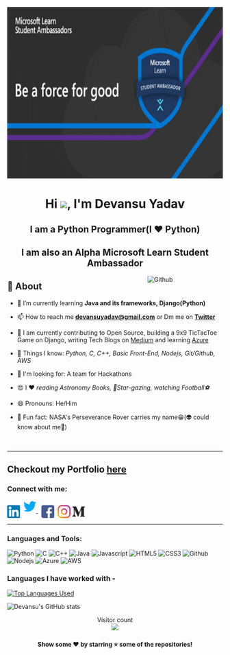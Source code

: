 <img src="img/MSFTStudentambassadors.gif" width="900" height="400"/>

<h1 align="center">Hi <img src="https://github.com/TheDudeThatCode/TheDudeThatCode/blob/master/Assets/Hi.gif" width="29px">, I'm Devansu Yadav</h1>
<h2 align="center">I am a Python Programmer(I ❤️ Python)</h2>
<h2 align="center">I am also an <b>Alpha Microsoft Learn Student Ambassador</b></h2>
<img width="35%" align="right" alt="Github" src="https://user-images.githubusercontent.com/48678280/88862734-4903af80-d201-11ea-968b-9c939d88a37c.gif"/>


## 🧐 About

- 🌱 I’m currently learning **Java and its frameworks, Django(Python)**

- 📫 How to reach me **devansuyadav@gmail.com** or Dm me on **<a href="https://twitter.com/DevanshYtweets">Twitter</a>**


- 🔭 I am currently contributing to Open Source, building a 9x9 TicTacToe Game on Django, writing Tech Blogs on <a href = "https://medium.com/@devansuyadav">Medium</a> and learning <a href="https://azure.microsoft.com/en-in/">Azure</a>  
- 👀 Things I know: <i> Python, C, C++, Basic Front-End, Nodejs, Git/Github, AWS </i> 
- 👐 I'm looking for: A team for Hackathons 
- 😍 I ❤️ <i>reading Astronomy Books, 💫Star-gazing, watching Football⚽</i>
- 😄 Pronouns: He/Him 
- 🌙 Fun fact: NASA's Perseverance Rover carries my name😁(👽 could know about me🤣)   
<br><br>

<hr \>

## Checkout my Portfolio <a href="https://devansu-yadav.github.io/">here</a>
<h3 align="left">Connect with me:</h3>
<p align="left">
<a href="https://www.linkedin.com/in/devansu-yadav/" target="blank"><img align="center" src="img/linkedin.png" alt="devansu-yadav" height="30" width="30" /></a>&nbsp
  <a href="https://twitter.com/DevanshYtweets">
    <img src="img/twitter.png" alt="Twitter" width="30" height="30"/>
  </a>&nbsp
<a href="https://www.facebook.com/devansu.yadav.5" target="blank"><img align="center" src="img/facebook.png" alt="devansu.yadav.5" height="30" width="30" /></a>&nbsp
<a href="https://www.instagram.com/_devansh_609/" target="blank"><img align="center" src="img/instagram.png" alt="_devansh_609" height="30" width="30" /></a>
<a href="https://medium.com/@devansuyadav" target="blank"><img align="center" src="img/medium.png" alt="devansuyadav" height="30" width="30" /></a>&nbsp

</p>


<hr \>
<h3 align="left">Languages and Tools:</h3>
<img src="https://img.shields.io/badge/Python-14354C?style=for-the-badge&logo=python&logoColor=white" alt="Python" height="30"/> <img src="https://img.shields.io/badge/C-00599C?style=for-the-badge&logo=c&logoColor=white" alt="C" height="30"/> <img src="https://img.shields.io/badge/C%2B%2B-00599C?style=for-the-badge&logo=c%2B%2B&logoColor=white" alt="C++" height="30"/> <img src="https://img.shields.io/badge/Java-ED8B00?style=for-the-badge&logo=java&logoColor=white" alt="Java" height="30"/> <img src="https://img.shields.io/badge/JavaScript-323330?style=for-the-badge&logo=javascript&logoColor=F7DF1E" alt="Javascript" height="30"/> <img src="https://img.shields.io/badge/HTML5-E34F26?style=for-the-badge&logo=html5&logoColor=white" alt="HTML5" height="30"/> <img src="https://img.shields.io/badge/CSS3-1572B6?style=for-the-badge&logo=css3&logoColor=white" alt="CSS3" height="30"/> <img src="https://img.shields.io/badge/GitHub-100000?style=for-the-badge&logo=github&logoColor=white" alt="Github" height="30"/> <img src="https://img.shields.io/badge/Node.js-43853D?style=for-the-badge&logo=node.js&logoColor=white" alt="Nodejs" height="30"/> <img src="https://img.shields.io/badge/Microsoft_Azure-0089D6?style=for-the-badge&logo=microsoft-azure&logoColor=white" alt="Azure" height="30"/> <img src="https://img.shields.io/badge/Amazon_AWS-232F3E?style=for-the-badge&logo=amazon-aws&logoColor=white" alt="AWS" height="30"/>


### Languages I have worked with -

[![Top Languages Used](https://github-readme-stats.vercel.app/api/top-langs/?username=Devansu-Yadav&layout=compact)](https://github.com/anuraghazra/github-readme-stats)

 
![Devansu's GitHub stats](https://github-readme-stats.vercel.app/api?username=Devansu-Yadav&show_icons=true&bg_color=30,e96443,904e95&title_color=fff&text_color=fff&count_private=true&include_all_commits=true)


<p align="center"> 
  Visitor count<br>
  <img src="https://profile-counter.glitch.me/Devansu-Yadav/count.svg"/>
 </p>

<h4 align="center">Show some ❤️ by starring ⭐ some of the repositories!</h4>
